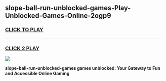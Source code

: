 
## slope-ball-run-unblocked-games-Play-Unblocked-Games-Online-2ogp9
<h3>
<a href="https://premium76.site?title=slope-ball-run-unblocked-games&ref=24A">CLICK TO PLAY</a></h3>
<hr>

<h3>
<a href="https://premium76.site?title=slope-ball-run-unblocked-games&ref=24A">CLICK 2 PLAY</a>
  
</h3>

<a href="https://premium76.site?title=slope-ball-run-unblocked-games&ref=24A"><img src="https://clearcache.store/games.png"></a>


**slope-ball-run-unblocked-games games unblocked: Your Gateway to Fun and Accessible Online Gaming**
